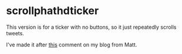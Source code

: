 # scrollphathdticker
This version is for a ticker with no buttons, so it just repeatedly scrolls tweets.

I've made it after <a href="http://www.jameswest.site/desktop-twitter-ticker#comment-13">this</a> comment on my blog from Matt.
